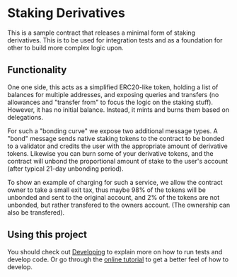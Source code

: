 # Staking Derivatives

This is a sample contract that releases a minimal form of staking derivatives.
This is to be used for integration tests and as a foundation for other to build
more complex logic upon.

## Functionality

One one side, this acts as a simplified ERC20-like token, holding a list of
balances for multiple addresses, and exposing queries and transfers (no
allowances and "transfer from" to focus the logic on the staking stuff).
However, it has no initial balance. Instead, it mints and burns them based on
delegations.

For such a "bonding curve" we expose two additional message types. A "bond"
message sends native staking tokens to the contract to be bonded to a validator
and credits the user with the appropriate amount of derivative tokens. Likewise
you can burn some of your derivative tokens, and the contract will unbond the
proportional amount of stake to the user's account (after typical 21-day
unbonding period).

To show an example of charging for such a service, we allow the contract owner
to take a small exit tax, thus maybe 98% of the tokens will be unbonded and sent
to the original account, and 2% of the tokens are not unbonded, but rather
transfered to the owners account. (The ownership can also be transfered).

## Using this project

You should check out [Developing](./Developing.md) to explain more on how to run
tests and develop code. Or go through the
[online tutorial](https://www.cosmwasm.com/docs/getting-started/intro) to get a
better feel of how to develop.
